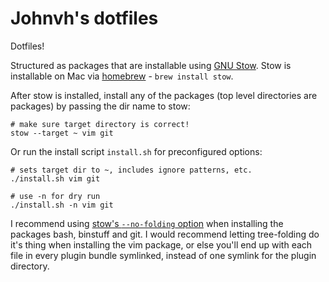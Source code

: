 # Johnvh's dotfiles

Dotfiles!

Structured as packages that are installable using [GNU Stow][stow]. Stow is
installable on Mac via [homebrew][homebrew] - `brew install stow`.

After stow is installed, install any of the packages (top level directories are
packages) by passing the dir name to stow:

```
# make sure target directory is correct!
stow --target ~ vim git
```

Or run the install script `install.sh` for preconfigured options:

```
# sets target dir to ~, includes ignore patterns, etc.
./install.sh vim git

# use -n for dry run
./install.sh -n vim git
```

I recommend using [stow's `--no-folding` option][stow-tree-folding] when
installing the packages bash, binstuff and git. I would recommend letting
tree-folding do it's thing when installing the vim package, or else you'll end
up with each file in every plugin bundle symlinked, instead of one symlink for
the plugin directory.

[stow]: https://www.gnu.org/software/stow/
[stow-tree-folding]: https://www.gnu.org/software/stow/manual/stow.html#Installing-Packages
[homebrew]: http://brew.sh/
